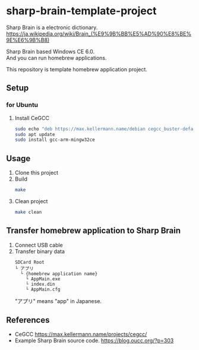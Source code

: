 # sharp-brain-template-project

Sharp Brain is a electronic dictionary.  
https://ja.wikipedia.org/wiki/Brain_(%E9%9B%BB%E5%AD%90%E8%BE%9E%E6%9B%B8)

Sharp Brain based Windows CE 6.0.  
And you can run homebrew applications.

This repository is template homebrew application project.

## Setup

### for Ubuntu

1. Install CeGCC
    ```bash
    sudo echo "deb https://max.kellermann.name/debian cegcc_buster-default main" > /etc/apt/sources.list
    sudo apt update
    sudo install gcc-arm-mingw32ce
    ```

## Usage

1. Clone this project
2. Build
    ```bash
    make
    ```
3. Clean project
    ```bash
    make clean
    ```

## Transfer homebrew application to Sharp Brain

1. Connect USB cable
2. Transfer binary data
    ```
    SDCard Root
    └ アプリ
      └ {homebrew application name}
        └ AppMain.exe
        └ index.din
        └ AppMain.cfg
    ```
    "アプリ" means "app" in Japanese.

## References

* CeGCC
  https://max.kellermann.name/projects/cegcc/
* Example Sharp Brain source code.
  https://blog.oucc.org/?p=303

